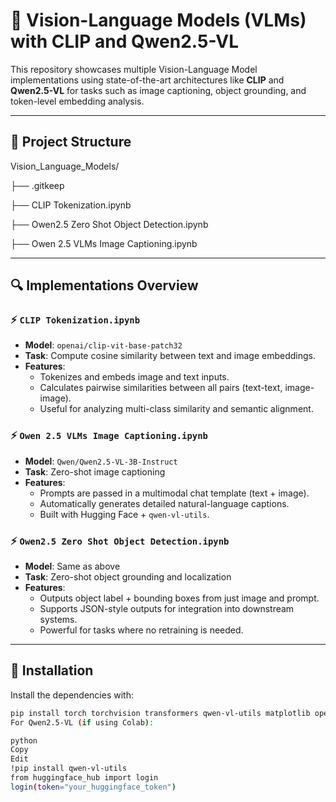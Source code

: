 # 🧠 Vision-Language Models (VLMs) with CLIP and Qwen2.5-VL

This repository showcases multiple Vision-Language Model implementations using state-of-the-art architectures like **CLIP** and **Qwen2.5-VL** for tasks such as image captioning, object grounding, and token-level embedding analysis.

---

## 📁 Project Structure

Vision_Language_Models/

├── .gitkeep

├── CLIP Tokenization.ipynb

├── Owen2.5 Zero Shot Object Detection.ipynb

├── Owen 2.5 VLMs Image Captioning.ipynb

---

## 🔍 Implementations Overview

### ⚡ `CLIP Tokenization.ipynb`
- **Model**: `openai/clip-vit-base-patch32`
- **Task**: Compute cosine similarity between text and image embeddings.
- **Features**:
  - Tokenizes and embeds image and text inputs.
  - Calculates pairwise similarities between all pairs (text-text, image-image).
  - Useful for analyzing multi-class similarity and semantic alignment.

### ⚡ `Owen 2.5 VLMs Image Captioning.ipynb`
- **Model**: `Qwen/Qwen2.5-VL-3B-Instruct`
- **Task**: Zero-shot image captioning
- **Features**:
  - Prompts are passed in a multimodal chat template (text + image).
  - Automatically generates detailed natural-language captions.
  - Built with Hugging Face + `qwen-vl-utils`.

### ⚡ `Owen2.5 Zero Shot Object Detection.ipynb`
- **Model**: Same as above
- **Task**: Zero-shot object grounding and localization
- **Features**:
  - Outputs object label + bounding boxes from just image and prompt.
  - Supports JSON-style outputs for integration into downstream systems.
  - Powerful for tasks where no retraining is needed.

---

## 🔧 Installation

Install the dependencies with:

```bash
pip install torch torchvision transformers qwen-vl-utils matplotlib opencv-python
For Qwen2.5-VL (if using Colab):

python
Copy
Edit
!pip install qwen-vl-utils
from huggingface_hub import login
login(token="your_huggingface_token")
